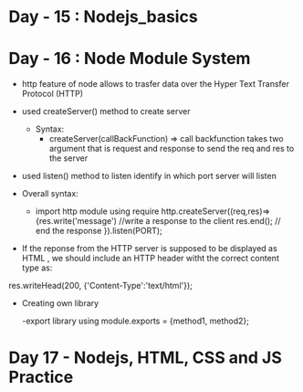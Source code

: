 # Day - 15 : Nodejs_basics

# Day - 16 : Node Module System

- http feature of node allows to trasfer data over the Hyper Text Transfer Protocol (HTTP)

- used createServer() method to create server

  - Syntax:
    - createServer(callBackFunction) => call backfunction takes two argument that is request and response to send the req and res to the server

- used listen() method to listen identify in which port server will listen

- Overall syntax:

  - import http module using require
    http.createServer((req,res)=>{res.write('message') //write a response to the client
    res.end(); // end the response
    }).listen(PORT);

- If the reponse from the HTTP server is supposed to be displayed as HTML , we should include an HTTP header witht the correct content type as:

res.writeHead(200, {'Content-Type':'text/html'});

- Creating own library

  -export library using module.exports = {method1, method2};

# Day 17 - Nodejs, HTML, CSS and JS Practice

